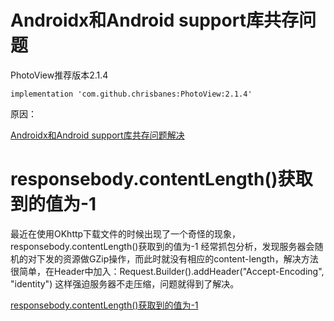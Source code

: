 
# Androidx和Android support库共存问题

PhotoView推荐版本2.1.4

```
implementation 'com.github.chrisbanes:PhotoView:2.1.4'
```
原因：

[Androidx和Android support库共存问题解决](https://www.jianshu.com/p/f7a7a8765294)


# responsebody.contentLength()获取到的值为-1

最近在使用OKhttp下载文件的时候出现了一个奇怪的现象，responsebody.contentLength()获取到的值为-1
经常抓包分析，发现服务器会随机的对下发的资源做GZip操作，而此时就没有相应的content-length，解决方法很简单，在Header中加入：Request.Builder().addHeader("Accept-Encoding", "identity")
这样强迫服务器不走压缩，问题就得到了解决。

[responsebody.contentLength()获取到的值为-1](https://blog.csdn.net/z_sawyer/article/details/78668790)
















